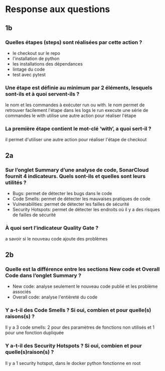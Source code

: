 # Response aux questions
## 1b
### Quelles étapes (steps) sont réalisées par cette action ?
- le checkout sur le repo
- l'installation de python
- les installations des dépendances
- lintage du code
- test avec pytest
### Une étape est définie au minimum par 2 éléments, lesquels sont-ils et à quoi servent-ils ?
le nom et les commandes à exécuter run ou with.
le nom permet de retrouver facilement l'étape dans les logs
le run execute une série de commandes
le with utilise une autre action pour réaliser l'étape
### La première étape contient le mot-clé ‘with’, a quoi sert-il ?
il permet d'utiliser une autre action pour réaliser l'étape de checkout

## 2a
### Sur l’onglet Summary d’une analyse de code, SonarCloud fournit 4 indicateurs. Quels sont-ils et quelles sont leurs utilités ?
- Bugs: permet de détecter les bugs dans le code
- Code Smells: permet de détecter les mauvaises pratiques de code
- Vulnerabilities: permet de détecter les failles de sécurité
- Security Hotspots: permet de détecter les endroits où il y a des risques de failles de sécurité
### À quoi sert l’indicateur Quality Gate ?
a savoir si le nouveau code ajoute des problèmes

## 2b
### Quelle est la différence entre les sections New code et Overall Code dans l’onglet Summary ?
- New code: analyse seulement le nouveau code publié et les problème associés
- Overall code: analyse l'entièreté du code
### Y a-t-il des Code Smells ? Si oui, combien et pour quelle(s) raisons(s) ?
Il y a 3 code smells: 2 pour des paramètres de fonctions non utilisés et 1 pour une fonction dupliquée
### Y a-t-il des Security Hotspots ? Si oui, combien et pour quelle(s)raison(s) ?
Il y a 1 security hotspot, dans le docker python fonctionne en root

